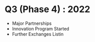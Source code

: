 # Q3 (Phase 4) : 2022

* Major Partnerships
* Innovation Program Started​
* Further Exchanges Listin
